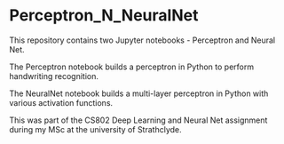 # Perceptron_N_NeuralNet

This repository contains two Jupyter notebooks - Perceptron and Neural Net.

The Perceptron notebook builds a perceptron in Python to perform handwriting recognition.

The NeuralNet notebook builds a multi-layer perceptron in Python with various activation functions.

This was part of the CS802 Deep Learning and Neural Net assignment during my MSc at the university of Strathclyde. 

